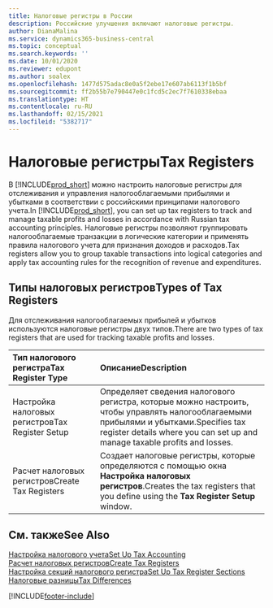 ```yaml
---
title: Налоговые регистры в России
description: Российские улучшения включают налоговые регистры.
author: DianaMalina
ms.service: dynamics365-business-central
ms.topic: conceptual
ms.search.keywords: ''
ms.date: 10/01/2020
ms.reviewer: edupont
ms.author: soalex
ms.openlocfilehash: 1477d575adac8e0a5f2ebe17e607ab6113f1b5bf
ms.sourcegitcommit: ff2b55b7e790447e0c1fcd5c2ec7f7610338ebaa
ms.translationtype: HT
ms.contentlocale: ru-RU
ms.lasthandoff: 02/15/2021
ms.locfileid: "5382717"
---
```

# <a name="tax-registers"></a><span data-ttu-id="ad19d-103">Налоговые регистры</span><span class="sxs-lookup"><span data-stu-id="ad19d-103">Tax Registers</span></span>

<span data-ttu-id="ad19d-104">В [!INCLUDE[prod_short](../../includes/prod_short.md)] можно настроить налоговые регистры для отслеживания и управления налогооблагаемыми прибылями и убытками в соответствии с российскими принципами налогового учета.</span><span class="sxs-lookup"><span data-stu-id="ad19d-104">In [!INCLUDE[prod_short](../../includes/prod_short.md)], you can set up tax registers to track and manage taxable profits and losses in accordance with Russian tax accounting principles.</span></span> <span data-ttu-id="ad19d-105">Налоговые регистры позволяют группировать налогооблагаемые транзакции в логические категории и применять правила налогового учета для признания доходов и расходов.</span><span class="sxs-lookup"><span data-stu-id="ad19d-105">Tax registers allow you to group taxable transactions into logical categories and apply tax accounting rules for the recognition of revenue and expenditures.</span></span>

## <a name="types-of-tax-registers"></a><span data-ttu-id="ad19d-106">Типы налоговых регистров</span><span class="sxs-lookup"><span data-stu-id="ad19d-106">Types of Tax Registers</span></span>

<span data-ttu-id="ad19d-107">Для отслеживания налогооблагаемых прибылей и убытков используются налоговые регистры двух типов.</span><span class="sxs-lookup"><span data-stu-id="ad19d-107">There are two types of tax registers that are used for tracking taxable profits and losses.</span></span> 

| <span data-ttu-id="ad19d-108">Тип налогового регистра</span><span class="sxs-lookup"><span data-stu-id="ad19d-108">Tax Register Type</span></span>    | <span data-ttu-id="ad19d-109">Описание</span><span class="sxs-lookup"><span data-stu-id="ad19d-109">Description</span></span>                                                  |
| :------------------- | :----------------------------------------------------------- |
| <span data-ttu-id="ad19d-110">Настройка налоговых регистров</span><span class="sxs-lookup"><span data-stu-id="ad19d-110">Tax Register Setup</span></span>   | <span data-ttu-id="ad19d-111">Определяет сведения налогового регистра, которые можно настроить, чтобы управлять налогооблагаемыми прибылями и убытками.</span><span class="sxs-lookup"><span data-stu-id="ad19d-111">Specifies tax register details where you can set up and manage taxable profits and losses.</span></span> |
| <span data-ttu-id="ad19d-112">Расчет налоговых регистров</span><span class="sxs-lookup"><span data-stu-id="ad19d-112">Create Tax Registers</span></span> | <span data-ttu-id="ad19d-113">Создает налоговые регистры, которые определяются с помощью окна **Настройка налоговых регистров**.</span><span class="sxs-lookup"><span data-stu-id="ad19d-113">Creates the tax registers that you define using the **Tax Register Setup** window.</span></span> |

## <a name="see-also"></a><span data-ttu-id="ad19d-114">См. также</span><span class="sxs-lookup"><span data-stu-id="ad19d-114">See Also</span></span>

[<span data-ttu-id="ad19d-115">Настройка налогового учета</span><span class="sxs-lookup"><span data-stu-id="ad19d-115">Set Up Tax Accounting</span></span>](How-to-Set-Up-Tax-Accounting.md)  
[<span data-ttu-id="ad19d-116">Расчет налоговых регистров</span><span class="sxs-lookup"><span data-stu-id="ad19d-116">Create Tax Registers</span></span>](How-to-Create-Tax-Registers.md)  
[<span data-ttu-id="ad19d-117">Настройка секций налогового регистра</span><span class="sxs-lookup"><span data-stu-id="ad19d-117">Set Up Tax Register Sections</span></span>](How-to-Set-Up-Tax-Register-Sections.md)  
[<span data-ttu-id="ad19d-118">Налоговые разницы</span><span class="sxs-lookup"><span data-stu-id="ad19d-118">Tax Differences</span></span>](Tax-Differences.md)  


[!INCLUDE[footer-include](../../includes/footer-banner.md)]